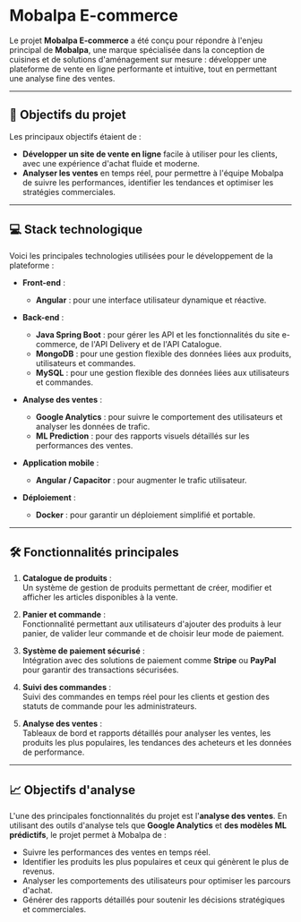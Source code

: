 # Mobalpa E-commerce

Le projet **Mobalpa E-commerce** a été conçu pour répondre à l'enjeu principal de **Mobalpa**, une marque spécialisée dans la conception de cuisines et de solutions d'aménagement sur mesure : développer une plateforme de vente en ligne performante et intuitive, tout en permettant une analyse fine des ventes.

---

## 🌟 Objectifs du projet

Les principaux objectifs étaient de :

- **Développer un site de vente en ligne** facile à utiliser pour les clients, avec une expérience d'achat fluide et moderne.
- **Analyser les ventes** en temps réel, pour permettre à l'équipe Mobalpa de suivre les performances, identifier les tendances et optimiser les stratégies commerciales.

---

## 💻 Stack technologique

Voici les principales technologies utilisées pour le développement de la plateforme :

- **Front-end** :  
  - **Angular** : pour une interface utilisateur dynamique et réactive.

- **Back-end** :  
  - **Java Spring Boot** : pour gérer les API et les fonctionnalités du site e-commerce, de l'API Delivery et de l'API Catalogue.
  - **MongoDB** : pour une gestion flexible des données liées aux produits, utilisateurs et commandes.
  - **MySQL** : pour une gestion flexible des données liées aux utilisateurs et commandes.

- **Analyse des ventes** :  
  - **Google Analytics** : pour suivre le comportement des utilisateurs et analyser les données de trafic.
  - **ML Prediction** : pour des rapports visuels détaillés sur les performances des ventes.

- **Application mobile** :  
  - **Angular / Capacitor** : pour augmenter le trafic utilisateur.

- **Déploiement** :  
  - **Docker** : pour garantir un déploiement simplifié et portable.

---

## 🛠️ Fonctionnalités principales

1. **Catalogue de produits** :  
   Un système de gestion de produits permettant de créer, modifier et afficher les articles disponibles à la vente.
   
2. **Panier et commande** :  
   Fonctionnalité permettant aux utilisateurs d'ajouter des produits à leur panier, de valider leur commande et de choisir leur mode de paiement.

3. **Système de paiement sécurisé** :  
   Intégration avec des solutions de paiement comme **Stripe** ou **PayPal** pour garantir des transactions sécurisées.

4. **Suivi des commandes** :  
   Suivi des commandes en temps réel pour les clients et gestion des statuts de commande pour les administrateurs.

5. **Analyse des ventes** :  
   Tableaux de bord et rapports détaillés pour analyser les ventes, les produits les plus populaires, les tendances des acheteurs et les données de performance.

---

## 📈 Objectifs d'analyse

L'une des principales fonctionnalités du projet est l'**analyse des ventes**. En utilisant des outils d'analyse tels que **Google Analytics** et **des modèles ML prédictifs**, le projet permet à Mobalpa de :

- Suivre les performances des ventes en temps réel.
- Identifier les produits les plus populaires et ceux qui génèrent le plus de revenus.
- Analyser les comportements des utilisateurs pour optimiser les parcours d'achat.
- Générer des rapports détaillés pour soutenir les décisions stratégiques et commerciales.